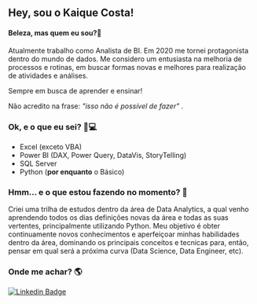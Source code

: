 ## Hey, sou o Kaique Costa!

#### Beleza, mas quem eu sou?🤔

Atualmente trabalho como Analista de BI. Em 2020 me tornei protagonista dentro do mundo de dados. Me considero um entusiasta na melhoria de processos e rotinas, em buscar formas novas e melhores para realização de atividades e análises. 

Sempre em busca de aprender e ensinar! 

Não acredito na frase: *"isso não é possível de fazer"* .

### Ok, e o que eu sei? 🤨💻

- Excel (exceto VBA)
- Power BI (DAX, Power Query, DataVis, StoryTelling)
- SQL Server
- Python (**por enquanto** o Básico)

### Hmm... e o que estou fazendo no momento? 👀

Criei uma trilha de estudos dentro da área de Data Analytics, a qual venho aprendendo todos os dias definições novas da área e todas as suas vertentes, principalmente utilizando Python. Meu objetivo é obter continuamente novos conhecimentos e aperfeiçoar minhas habilidades dentro da área, dominando os principais conceitos e tecnicas para, então, pensar em qual será a próxima curva (Data Science, Data Engineer, etc). 

### Onde me achar? 🌎
[![Linkedin Badge](https://img.shields.io/badge/-Kaique%20Costa-6633cc?style=flat-square&logo=Linkedin&logoColor=white&link=https://www.linkedin.com/in/kaiquegcosta/)](https://www.linkedin.com/in/kaiquegcosta/) 

